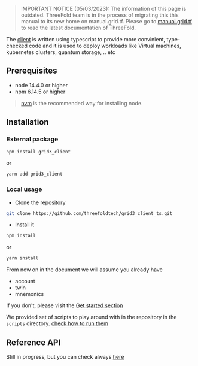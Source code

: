 > IMPORTANT NOTICE (05/03/2023): 
The information of this page is outdated. ThreeFold team is in the process of migrating this this manual to its new home on manual.grid.tf. Please go to [manual.grid.tf](https://manual.grid.tf/) to read the latest documentation of ThreeFold.

The [client](https://github.com/threefoldtech/grid3_client_ts) is written using typescript to provide more convinient, type-checked code and it is used to deploy workloads like Virtual machines, kubernetes clusters, quantum storage, .. etc


## Prerequisites
- node 14.4.0 or higher 
- npm 6.14.5 or higher

> [nvm](https://nvm.sh/) is the recommended way for installing node.

## Installation

### External package

```bash
npm install grid3_client
```

or

```bash
yarn add grid3_client
```

### Local usage

- Clone the repository

```bash
git clone https://github.com/threefoldtech/grid3_client_ts.git
```

- Install it

```bash
npm install
```

or

```bash
yarn install
```


From now on in the document we will assume you already have
- account 
- twin
- mnemonics

If you don't, please visit the [Get started section](tfgrid3_getstarted)

We provided set of scripts to play around with in the repository in the `scripts` directory. [check how to run them](grid3_javascript_run_scripts)


## Reference API
Still in progress, but you can check always [here](https://threefoldtech.github.io/grid3_client_ts/api/)